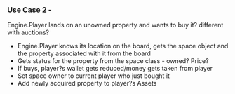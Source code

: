 ### Use Case 2 - 
Engine.Player lands on an unowned property and wants to buy it? different with auctions?
- Engine.Player knows its location on the board, gets the space object and the property associated with it from the board
- Gets status for the property from the space class - owned? Price?
- If buys, player?s wallet gets reduced/money gets taken from player
- Set space owner to current player who just bought it
- Add newly acquired property to player?s Assets
